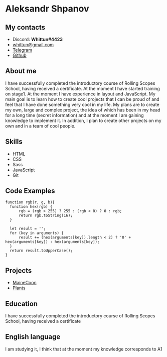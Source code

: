 # Aleksandr Shpanov
## My contacts
* Discord: **Whittun#4423**
* [whittun@gmail.com](https://whittun@gmail.com)
* [Telegram](https://t.me/Mindles0)
* [Github](https://github.com/Whittun)
## About me
I have successfully completed the introductory course of Rolling Scopes School, having received a certificate. At the moment I have started training on stage1. At the moment I have experience in layout and JavaScript. My main goal is to learn how to create cool projects that I can be proud of and feel that I have done something very cool in my life. My plans are to create my own, large and complex project, the idea of which has been in my head for a long time (secret information) and at the moment I am gaining knowledge to implement it. In addition, I plan to create other projects on my own and in a team of cool people.
## Skills
* HTML
* CSS
* Sass
* JavaScript
* Git
## Code Examples
```
function rgb(r, g, b){
  function hex(rgb) {
      rgb = (rgb > 255) ? 255 : (rgb < 0) ? 0 : rgb;
      return rgb.toString(16);
  }

  let result = '';
  for (key in arguments) {
      result += (hex(arguments[key]).length < 2) ? '0' + hex(arguments[key]) : hex(arguments[key]);
  }
  return result.toUpperCase();
}
``` 
## Projects
* [MaineCoon](https://github.com/Whittun/MaineCoon/)
* [Plants](https://rolling-scopes-school.github.io/whittun-JSFEPRESCHOOL2022Q4/plants/)
## Education
I have successfully completed the introductory course of Rolling Scopes School, having received a certificate
## English language
I am studying it, I think that at the moment my knowledge corresponds to A1